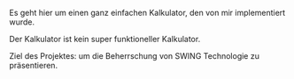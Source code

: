 Es geht hier um einen ganz einfachen Kalkulator, den von mir implementiert wurde. 

Der Kalkulator ist kein super funktioneller Kalkulator. 

Ziel des Projektes: um die Beherrschung von SWING Technologie zu präsentieren.
